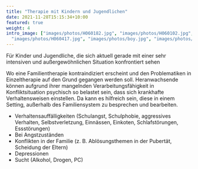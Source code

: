 ```yaml
---
title: "Therapie mit Kindern und Jugendlichen"
date: 2021-11-28T15:15:34+10:00
featured: true
weight: 4
intro_image: ["images/photos/H060182.jpg", "images/photos/H060102.jpg", "images/photos/H060140neu.jpg",
  "images/photos/H060417.jpg", "images/photos/boy.jpg", "images/photos/girl.jpg"]
---
```


Für Kinder und Jugendliche, die sich aktuell gerade mit einer sehr intensiven und außergewöhnlichen Situation konfrontiert sehen

Wo eine Familientherapie kontraindiziert erscheint und den Problematiken in Einzeltherapie auf den Grund gegangen werden soll. Heranwachsende können aufgrund ihrer mangelnden Verarbeitungsfähigkeit in Konfliktsituation psychisch so belastet sein, dass sich krankhafte Verhaltensweisen einstellen. Da kann es hilfreich sein, diese in einem Setting, außerhalb des Familiensystem zu besprechen und bearbeiten.
* Verhaltensauffälligkeiten (Schulangst, Schulphobie, aggressives Verhalten, Selbstverletzung, Einnässen, Einkoten, Schlafstörungen, Essstörungen)
* Bei Angstzuständen
* Konflikten in der Familie (z. B. Ablösungsthemen in der Pubertät, Scheidung der Eltern)
* Depressionen
* Sucht (Alkohol, Drogen, PC)